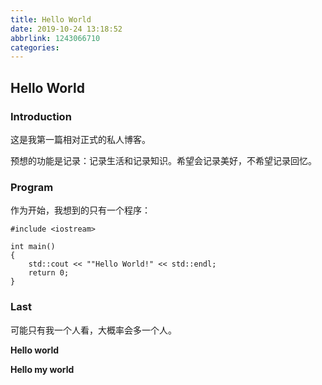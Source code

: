 ```yaml
---
title: Hello World
date: 2019-10-24 13:18:52
abbrlink: 1243066710
categories: 
---
```


## Hello World

### Introduction

这是我第一篇相对正式的私人博客。

预想的功能是记录：记录生活和记录知识。希望会记录美好，不希望记录回忆。

### Program

作为开始，我想到的只有一个程序：

```
#include <iostream>

int main()
{
    std::cout << ""Hello World!" << std::endl;
    return 0;
}
```

### Last

可能只有我一个人看，大概率会多一个人。

**Hello world**

**Hello my world**